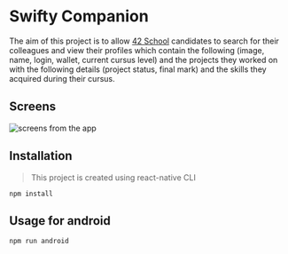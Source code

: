 # Swifty Companion

The aim of this project is to allow [42 School](https://42.fr/) candidates to search for their colleagues and view their profiles which contain the following (image, name, login, wallet, current cursus level) and the projects they worked on with the following details (project status, final mark) and the skills they acquired during their cursus.

## Screens

![screens from the app](https://i.ibb.co/Pz5D765/Screens.png")

## Installation

> This project is created using react-native CLI

```
npm install
```

## Usage for android

```
npm run android
```
